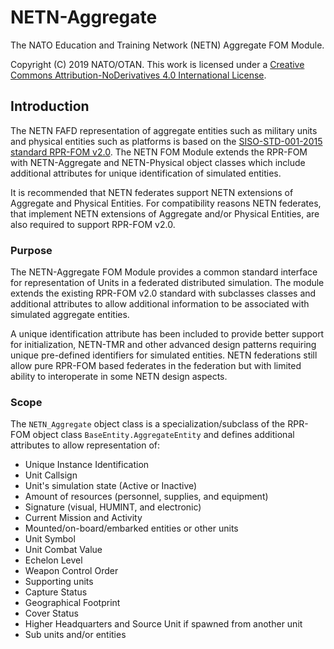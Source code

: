 # NETN-Aggregate

The NATO Education and Training Network (NETN) Aggregate FOM Module.

Copyright (C) 2019 NATO/OTAN.
This work is licensed under a [Creative Commons Attribution-NoDerivatives 4.0 International License](LICENCE.md).

## Introduction

The NETN FAFD representation of aggregate entities such as military units and physical entities such as platforms is based on the [SISO-STD-001-2015 standard RPR-FOM v2.0](https://www.sisostds.org/). The NETN FOM Module extends the RPR-FOM with NETN-Aggregate and NETN-Physical object classes which include additional attributes for unique identification of simulated entities. 

It is recommended that NETN federates support NETN extensions of Aggregate and Physical Entities. For compatibility reasons NETN federates, that implement NETN extensions of Aggregate and/or Physical Entities, are also required to support RPR-FOM v2.0.

### Purpose

The NETN-Aggregate FOM Module provides a common standard interface for representation of Units in a federated distributed simulation. The module extends the existing RPR-FOM v2.0 standard with subclasses classes and additional attributes to allow additional information to be associated with simulated aggregate entities.

A unique identification attribute has been included to provide better support for initialization, NETN-TMR and other advanced design patterns requiring unique pre-defined identifiers for simulated entities. NETN federations still allow pure RPR-FOM based federates in the federation but with limited ability to interoperate in some NETN design aspects. 

### Scope

The `NETN_Aggregate` object class is a specialization/subclass of the RPR-FOM object class `BaseEntity.AggregateEntity` and defines additional attributes to allow representation of:

- Unique Instance Identification
- Unit Callsign
- Unit's simulation state (Active or Inactive) 
- Amount of resources (personnel, supplies, and equipment)
- Signature (visual, HUMINT, and electronic)
- Current Mission and Activity
- Mounted/on-board/embarked entities or other units
- Unit Symbol
- Unit Combat Value
- Echelon Level
- Weapon Control Order
- Supporting units
- Capture Status 
- Geographical Footprint
- Cover Status
- Higher Headquarters and Source Unit if spawned from another unit
- Sub units and/or entities
                    




